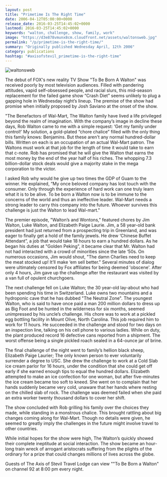 ```yaml
---
layout: post
title: "Primetime Is The Right Time"
date: 2006-04-12T05:00:00+0000
release_date: 2016-03-25T14:45:02+0000
lastmod: 2016-03-25T14:45:02+0000
keywords: "walton, challenge, show, family, work"
image: "https://d3e878vmunx8cm.cloudfront.net/assets/waltonsweb.jpg"
permalink: "/p/primetime-is-the-right-time/"
summary: "Originally published Wednesday April, 12th 2006"
category: publications
hashtag: "#axisofstevil_primetime-is-the-right-time"
---
```


[id_1]: https://d3e878vmunx8cm.cloudfront.net/assets/waltonsweb.jpg "waltonsweb"
![waltonsweb][id_1]

The debut of FOX's new reality TV Show "To Be Born A Walton" was received poorly by most television audiences. Filled with pandering attitudes, vapid self-obsessed people, and racial slurs, this mid-season replacement for the failed game show “Crash Diet” seems unlikely to plug a gapping hole in Wednesday night’s lineup. The premise of the show had promise when initially proposed by Josh Saviano at the onset of the show. 

"The Benefactors of Wal-Mart, The Walton family have lived a life privileged beyond the realm of imagination.  With the company’s image in decline these days, Rob Walton came to me with a simple request: ‘Get my family under control!’ My solution, a gold-plated “chore chalice” filled with the only thing this family knows: Benjamins. But these aren't any normal hundred-dollar bills. Written on each is an occupation of an actual Wal-Mart patron. The Waltons must work at that job for the length of time it would take to earn that c-note. Rob has promised that he will give the Walton that earns the most money by the end of the year half of his riches. The whopping 7.3 billion-dollar stock deals would give a majority stake in the mega corporation to the victor.

I asked Rob why would he give up two times the GDP of Guam to the winner. He explained, “My once beloved company has lost touch with the consumer. Only through the experience of hard work can one truly learn what it is to be alive. To be born a Walton now is to be immune to the concerns of the world and thus an ineffective leader.  Wal-Mart needs a strong leader to carry this company into the future. Whoever survives this challenge is just the Walton to lead Wal-mart."

The premier episode, "Walton’s and Wontons," featured chores by Jim Walton, Luke Walton, and Elizabeth Paige Laurie.  Jim, a 58 year-old bank president had just returned from a prospecting trip in Greenland, and was eager to finally get a hold of the family jewels. He drew ‘Chinese Buffet Attendant”, a job that would take 18 hours to earn a hundred dollars. As he began his duties at "Golden Peking", it became clear that Mr. Walton had not had interacted with a crowd of minorities since the late ‘50s.  On numerous occasions, Jim would shout, "The damn Charlies need to keep the meat stocked up! It’ll make ‘em sell better." Several minutes of dialog were ultimately censored by Fox affiliates for being deemed 'obscene'. After only 4 hours, Jim gave up the challenge after the restaurant was visited by a van full of opulent churchgoers.

The next challenge fell on Luke Walton; the 30 year-old lay-about who had been spending his time in Switzerland. Luke owns two mountains and a hydroponic cave that he has dubbed "The Neutral Zone".  The youngest Walton, who is said to have once paid a man 200 million dollars to dress up as Big Foot and be hunted in the wilderness for six months, seemed unimpressed by his uncle’s challenge. His chore was to work at a pickled egg bottling facility in Mount Olive, North Carolina. This job required him to work for 11 hours. He succeeded in the challenge and stood for two days on an inspection line, talking on his cell phone to various ladies. While on duty, the plant produced record 16 defective cans reported from a shipment. The worst offense being a single pickled roach sealed in a 64-ounce jar of brine. 

The final challenge of the night went to family’s hellion black sheep, Elizabeth Paige Laurier; The only known person to ever voluntarily surrender a degree to USC. She drew the challenge to work at a Cold Slab ice cream parlor for 16 hours, under the condition that she could get off early if she earned enough tips to equal the hundred dollars.  Elizabeth attempted to make an ice confection for one woman, but after five-minutes the ice cream became too soft to kneed. She went on to complain that her hands suddenly became very cold, unaware that her hands where resting on the chilled slab of rock. The challenge was deemed failed when she paid an extra worker twenty thousand dollars to cover her shift.

The show concluded with Rob grilling his family over the choices they made, while standing in a monstrous chalice. This brought rattling about big changes coming along for Wal-Mart. Though no details were given, he seemed to greatly imply the challenges in the future might involve travel to other countries.   

While initial hopes for the show were high, The Walton’s quickly showed their complete ineptitude at social interaction. The show became an hour-long train wreck of arrogant aristocrats suffering from the plights of the ordinary for a prize that could changes millions of lives across the globe.
          
Guests of The Axis of Stevil Travel Lodge can view ""To Be Born a Walton" on channel 92 at 8:00 pm every night.
